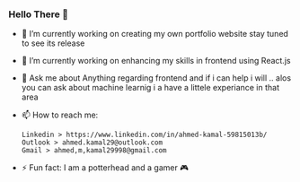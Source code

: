 ### Hello There 👋
- 🔭 I’m currently working on creating my own portfolio website stay tuned to see its release
- 🌱 I’m currently working on enhancing my skills in frontend using React.js
- 💬 Ask me about Anything regarding frontend and if i can help i will .. alos you can ask about machine learnig i a have a littele experiance in that area
- 📫 How to reach me: 

      Linkedin > https://www.linkedin.com/in/ahmed-kamal-59815013b/
      Outlook > ahmed.kamal29@outlook.com
      Gmail > ahmed,m,kamal29998@gmail.com
- ⚡ Fun fact: I am a potterhead and a gamer 🎮
<!--
**AhmedKamal29/AhmedKamal29** is a ✨ _special_ ✨ repository because its `README.md` (this file) appears on your GitHub profile.

Here are some ideas to get you started:

- 🔭 I’m currently working on creating my own portfolio website stay tuned to see its release
- 🌱 I’m currently working on enhancing my skills in frontend using React.js
- 👯 I’m looking to collaborate on ...
- 🤔 I’m looking for help with ...
- 💬 Ask me about ...
- 📫 How to reach me: 
- ⚡ Fun fact: I am a potterhead and a gamer 🎮
-->
